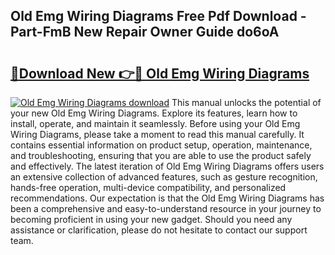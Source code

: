 ## Old Emg Wiring Diagrams Free Pdf Download - Part-FmB New Repair Owner Guide do6oA

# <h2><a href="http://dfrbnj.blite.top/?on=Old+Emg+Wiring+Diagrams">🔗Download New 👉🔴 Old Emg Wiring Diagrams</a></h2>

[![Old Emg Wiring Diagrams download](https://i.imgur.com/lujVjoI.png)](http://dfrbnj.blite.top/?on=Old+Emg+Wiring+Diagrams)
This manual unlocks the potential of your new Old Emg Wiring Diagrams. Explore its features, learn how to install, operate, and maintain it seamlessly. Before using your Old Emg Wiring Diagrams, please take a moment to read this manual carefully. It contains essential information on product setup, operation, maintenance, and troubleshooting, ensuring that you are able to use the product safely and effectively. The latest iteration of Old Emg Wiring Diagrams offers users an extensive collection of advanced features, such as gesture recognition, hands-free operation, multi-device compatibility, and personalized recommendations. Our expectation is that the Old Emg Wiring Diagrams has been a comprehensive and easy-to-understand resource in your journey to becoming proficient in using your new gadget. Should you need any assistance or clarification, please do not hesitate to contact our support team.
